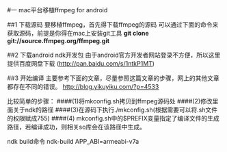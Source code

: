 #一 mac平台移植ffmpeg for android

##1 下载源码
   要移植ffmpeg，首先得下载ffmpeg的源码
   可以通过下面的命令来获取源码，前提是你得在mac上安装git工具
      **git clone git://source.ffmpeg.org/ffmpeg.git**

##2 下载android ndk开发包
   由于android官方开发者网站登录不方便，所以这里提供百度网盘下载
(http://pan.baidu.com/s/1ntkP1MT)

##3 开始编译
主要参考下面的文章，尽量参照这篇文章的步骤，网上的其他文章都存在不同的错误。
http://blog.yikuyiku.com/?p=4533

比较简单的步骤：
####(1)将mkconfig.sh拷贝到ffmpeg源码处
####(2)修改里面关于ndk的路径
####(3)在源码下执行./mkconfig.sh(根据需要可以将.sh文件的权限赋成755)
####(4) mkconfig.sh中的$PREFIX变量指定了编译文件的生成路径，若编译成功，则相关so库会在该路径中生成。

ndk build命令 ndk-build APP_ABI=armeabi-v7a

